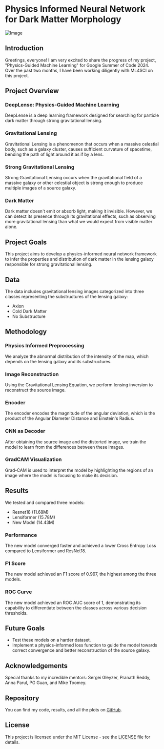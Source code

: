 # Physics Informed Neural Network for Dark Matter Morphology

![Image](https://upload.wikimedia.org/wikipedia/commons/e/e3/DeepLense_simulation.png)

## Introduction

Greetings, everyone! I am very excited to share the progress of my project, "Physics-Guided Machine Learning" for Google Summer of Code 2024. Over the past two months, I have been working diligently with ML4SCI on this project.

## Project Overview

### DeepLense: Physics-Guided Machine Learning

DeepLense is a deep learning framework designed for searching for particle dark matter through strong gravitational lensing.

### Gravitational Lensing

Gravitational Lensing is a phenomenon that occurs when a massive celestial body, such as a galaxy cluster, causes sufficient curvature of spacetime, bending the path of light around it as if by a lens.

### Strong Gravitational Lensing

Strong Gravitational Lensing occurs when the gravitational field of a massive galaxy or other celestial object is strong enough to produce multiple images of a source galaxy.

### Dark Matter

Dark matter doesn't emit or absorb light, making it invisible. However, we can detect its presence through its gravitational effects, such as observing more gravitational lensing than what we would expect from visible matter alone.

## Project Goals

This project aims to develop a physics-informed neural network framework to infer the properties and distribution of dark matter in the lensing galaxy responsible for strong gravitational lensing.

## Data

The data includes gravitational lensing images categorized into three classes representing the substructures of the lensing galaxy:
- Axion
- Cold Dark Matter
- No Substructure

## Methodology

### Physics Informed Preprocessing

We analyze the abnormal distribution of the intensity of the map, which depends on the lensing galaxy and its substructures.

### Image Reconstruction

Using the Gravitational Lensing Equation, we perform lensing inversion to reconstruct the source image.

### Encoder

The encoder encodes the magnitude of the angular deviation, which is the product of the Angular Diameter Distance and Einstein's Radius.

### CNN as Decoder

After obtaining the source image and the distorted image, we train the model to learn from the differences between these images.

### GradCAM Visualization

Grad-CAM is used to interpret the model by highlighting the regions of an image where the model is focusing to make its decision.

## Results

We tested and compared three models:
- Resnet18 (11.68M)
- Lensiformer (15.78M)
- New Model (14.43M)

### Performance

The new model converged faster and achieved a lower Cross Entropy Loss compared to Lensiformer and ResNet18.

### F1 Score

The new model achieved an F1 score of 0.997, the highest among the three models.

### ROC Curve

The new model achieved an ROC AUC score of 1, demonstrating its capability to differentiate between the classes across various decision thresholds.

## Future Goals

- Test these models on a harder dataset.
- Implement a physics-informed loss function to guide the model towards correct convergence and better reconstruction of the source galaxy.

## Acknowledgements

Special thanks to my incredible mentors: Sergei Gleyzer, Pranath Reddy, Anna Parul, PG Guan, and Mike Toomey.

## Repository

You can find my code, results, and all the plots on [GitHub](https://github.com/your-repo-link).

## License

This project is licensed under the MIT License - see the [LICENSE](LICENSE) file for details.
